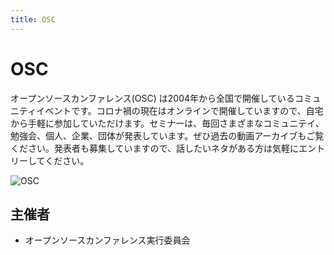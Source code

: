 ```yaml
---
title: OSC
---
```


# OSC

オープンソースカンファレンス(OSC)
は2004年から全国で開催しているコミュニティイベントです。コロナ禍の現在はオンラインで開催していますので、自宅から手軽に参加していただけます。セミナーは、毎回さまざまなコミュニテイ、勉強会、個人、企業、団体が発表しています。ぜひ過去の動画アーカイブもご覧ください。発表者も募集していますので、話したいネタがある方は気軽にエントリーしてください。

![OSC](/communities/osc.jpg)

## 主催者

- オープンソースカンファレンス実行委員会
